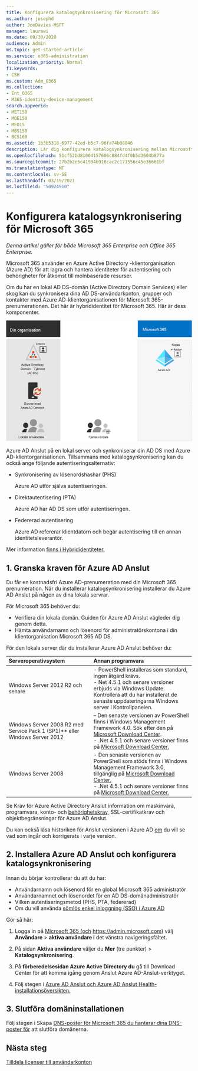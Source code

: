 ```yaml
---
title: Konfigurera katalogsynkronisering för Microsoft 365
ms.author: josephd
author: JoeDavies-MSFT
manager: laurawi
ms.date: 09/30/2020
audience: Admin
ms.topic: get-started-article
ms.service: o365-administration
localization_priority: Normal
f1.keywords:
- CSH
ms.custom: Adm_O365
ms.collection:
- Ent_O365
- M365-identity-device-management
search.appverid:
- MET150
- MOE150
- MED15
- MBS150
- BCS160
ms.assetid: 1b3b5318-6977-42ed-b5c7-96fa74b08846
description: Lär dig konfigurera katalogsynkronisering mellan Microsoft 365 och din lokala Active Directory.
ms.openlocfilehash: 51cf52bd81004157606c884fd4f0b5d3604b877a
ms.sourcegitcommit: 27b2b2e5c41934b918cac2c171556c45e36661bf
ms.translationtype: MT
ms.contentlocale: sv-SE
ms.lasthandoff: 03/19/2021
ms.locfileid: "50924910"
---
```

# <a name="set-up-directory-synchronization-for-microsoft-365"></a>Konfigurera katalogsynkronisering för Microsoft 365

*Denna artikel gäller för både Microsoft 365 Enterprise och Office 365 Enterprise.*

Microsoft 365 använder en Azure Active Directory -klientorganisation (Azure AD) för att lagra och hantera identiteter för autentisering och behörigheter för åtkomst till molnbaserade resurser. 

Om du har en lokal AD DS-domän (Active Directory Domain Services) eller skog kan du synkronisera dina AD DS-användarkonton, grupper och kontakter med Azure AD-klientorganisationen för Microsoft 365-prenumerationen. Det här är hybrididentitet för Microsoft 365. Här är dess komponenter.

![Komponenter i katalogsynkronisering för Microsoft 365](../media/about-microsoft-365-identity/hybrid-identity.png)

Azure AD Anslut på en lokal server och synkroniserar din AD DS med Azure AD-klientorganisationen. Tillsammans med katalogsynkronisering kan du också ange följande autentiseringsalternativ:

- Synkronisering av lösenordshashar (PHS)

  Azure AD utför själva autentiseringen.

- Direktautentisering (PTA)

  Azure AD har AD DS som utför autentiseringen.

- Federerad autentisering

  Azure AD refererar klientdatorn och begär autentisering till en annan identitetsleverantör.

Mer information [finns i Hybrididentiteter.](plan-for-directory-synchronization.md)
  
## <a name="1-review-prerequisites-for-azure-ad-connect"></a>1. Granska kraven för Azure AD Anslut

Du får en kostnadsfri Azure AD-prenumeration med din Microsoft 365 prenumeration. När du installerar katalogsynkronisering installerar du Azure AD Anslut på någon av dina lokala servrar.
  
För Microsoft 365 behöver du:
  
- Verifiera din lokala domän. Guiden för Azure AD Anslut vägleder dig genom detta.
- Hämta användarnamn och lösenord för administratörskontona i din klientorganisation Microsoft 365 AD DS.

För den lokala server där du installerar Azure AD Anslut behöver du:
  
|**Serveroperativsystem**|**Annan programvara**|
|:-----|:-----|
|Windows Server 2012 R2 och senare | - PowerShell installeras som standard, ingen åtgärd krävs.  <br> - Net 4.5.1 och senare versioner erbjuds via Windows Update. Kontrollera att du har installerat de senaste uppdateringarna Windows server i Kontrollpanelen. |
|Windows Server 2008 R2 med Service Pack 1 (SP1)** eller Windows Server 2012 | – Den senaste versionen av PowerShell finns i Windows Management Framework 4.0. Sök efter den på [Microsoft Download Center](https://go.microsoft.com/fwlink/p/?LinkId=717996).  <br> - .Net 4.5.1 och senare versioner finns på [Microsoft Download Center.](https://go.microsoft.com/fwlink/p/?LinkId=717996) |
|Windows Server 2008 | - Den senaste versionen av PowerShell som stöds finns i Windows Management Framework 3.0, tillgänglig på [Microsoft Download Center.](https://go.microsoft.com/fwlink/p/?LinkId=717996)  <br> - .Net 4.5.1 och senare versioner finns på [Microsoft Download Center.](https://go.microsoft.com/fwlink/p/?LinkId=717996) |

Se Krav för Azure Active Directory Anslut information om maskinvara, programvara, konto- och [behörighetskrav,](/azure/active-directory/hybrid/how-to-connect-install-prerequisites) SSL-certifikatkrav och objektbegränsningar för Azure AD Anslut.
  
Du kan också läsa historiken för Anslut versionen i Azure AD [om](/azure/active-directory/hybrid/reference-connect-version-history) du vill se vad som ingår och korrigerats i varje version.

## <a name="2-install-azure-ad-connect-and-configure-directory-synchronization"></a>2. Installera Azure AD Anslut och konfigurera katalogsynkronisering

Innan du börjar kontrollerar du att du har:

- Användarnamn och lösenord för en global Microsoft 365 administratör
- Användarnamnet och lösenordet för en AD DS-domänadministratör
- Vilken autentiseringsmetod (PHS, PTA, federerad)
- Om du vill använda [sömlös enkel inloggning (SSO) i Azure AD](/azure/active-directory/hybrid/how-to-connect-sso)

Gör så här:

1. Logga in på [Microsoft 365 (och](https://admin.microsoft.com) https://admin.microsoft.com) välj **Användare** \> **aktiva användare i** det vänstra navigeringsfältet.
2. På sidan **Aktiva användare** väljer du **Mer** (tre punkter) \> **Katalogsynkronisering**.
  
3. På **förberedelsesidan Azure Active Directory du** gå till Download Center för att komma igång genom Anslut Azure AD-Anslut-verktyget.  
4. Följ stegen i [Azure AD Anslut och Azure AD Anslut Health-installationsöversikten.](/azure/active-directory/hybrid/how-to-connect-install-roadmap)

## <a name="3-finish-setting-up-domains"></a>3. Slutföra domäninstallationen

Följ stegen i Skapa [DNS-poster för Microsoft 365 du hanterar dina DNS-poster för](/office365/admin/get-help-with-domains/create-dns-records-at-any-dns-hosting-provider) att slutföra domänerna.

## <a name="next-step"></a>Nästa steg

[Tilldela licenser till användarkonton](assign-licenses-to-user-accounts.md)